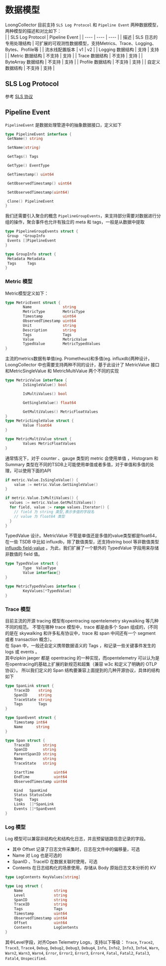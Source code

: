 # 数据模型

LoongCollector 目前支持 `SLS Log Protocol` 和 `Pipeline Event` 两种数据模型，两种模型的描述和对比如下：  
|  | SLS Log Protocol | Pipeline Event |
|  ----  | ----  |  ---- |
| 描述 | SLS 日志的专用处理结构 | 可扩展的可观测性数据模型，支持Metrics、Trace、Logging、Bytes、Profile等 |
| 流水线配置版本 |        v1              |          v2       |
| Logging 数据结构 |      支持           |        支持         |
| Metric 数据结构 |      不支持           |      支持           |
| Trace 数据结构 |      不支持            |       支持          |
| ByteArray 数据结构 |      不支持            |       支持          |
| Profile 数据结构 |      不支持          |       支持          |
| 自定义数据结构 |      不支持          |       支持          |

## SLS Log Protocol

参考 [SLS 协议](log-protocol/protocol-spec/sls.md)

## Pipeline Event

`PipelineEvent` 是数据处理管道中的抽象数据接口，定义如下  

```go
type PipelineEvent interface {
 GetName() string

 SetName(string)

 GetTags() Tags

 GetType() EventType

 GetTimestamp() uint64

 GetObservedTimestamp() uint64

 SetObservedTimestamp(uint64)

 Clone() PipelineEvent
}
```  

我们还需要引入聚合的概念 `PipelineGroupEvents`，来支持部分需要对数据进行分组的操作，聚合事件也允许有独立的 meta 和 tags，一般是从数据中提取

```go
type PipelineGroupEvents struct {
 Group  *GroupInfo
 Events []PipelineEvent
}

type GroupInfo struct {
 Metadata Metadata
 Tags     Tags
}
```

### Metric 模型

Metric模型定义如下：  

```go
type MetricEvent struct {
        Name              string
        MetricType        MetricType
        Timestamp         uint64
        ObservedTimestamp uint64
        Unit              string
        Description       string
        Tags              Tags
        Value             MetricValue
        TypedValue        MetricTypedValues
}
```

主流的metrics数据有单值(eg. Prometheus)和多值(eg. influxdb)两种设计，LoongCollector 中也需要支持两种不同的设计，基于此设计了 MetricValue 接口和MetricSingleValue 和 MetricMultiValue 两个不同的实现

```go
type MetricValue interface {
        IsSingleValue() bool

        IsMultiValues() bool

        GetSingleValue() float64

        GetMultiValues() MetricFloatValues
}
type MetricSingleValue struct {
        Value float64
}

type MetricMultiValue struct {
        Values MetricFloatValues
}
```

通常情况下，对于 counter 、gauge 类型的 metric 会使用单值 ，Histogram 和 Summary 类型在不同的TSDB上可能使用单值或者多值，对于单值和多值的处理，可以使用下面的API

```go
if metric.Value.IsSingleValue() {
    value := metric.Value.GetSingleValue()
} 

if metric.Value.IsMultiValues() {
  values := metric.Value.GetMultiValues()
  for field, value := range values.Iterator() {
    // field 为 string 类型,表示多值的字段名
    // value 为 float64 类型
  }
}
```

TypedValue 设计。MetricValue 不管是单值还是多值的value类型都是float64，在一些 TSDB 中比如 influxdb，除了数值类型，还支持string bool 等非数值类型 [influxdb field-value](https://docs.influxdata.com/influxdb/v1.8/concepts/glossary/#field-value) 。为此，我们扩展了一个额外的 TypedValue 字段用来存储非数值的 field 值。

```go
type TypedValue struct {
        Type  ValueType
        Value interface{}
}

type MetricTypedValues interface {
        KeyValues[*TypedValue]
}
```

### Trace 模型

目前主流的开源 tracing 模型有opentracing opentelemetry skywalking 等几种不同的规范。
不管在哪种 trace 模型中，trace 都是由多个 Span 组成的，(不同的是在 skywalking 和许多私有协议中，trace 和 span 中间还有一个 segment 或者 transaction 概念）。  
在 Span 中，一般还会定义携带数据语义的 Tags ，和记录一些关键事件发生的 logs 或 events 。  
其中zipkin jaeger 都是 opentracing 的一种实现，而opentelemetry 可以认为是在opentracing的基础上扩展的新规范和超集（兼容 w3c 和定义了明确的 OTLP 协议）。
所以我们定义的 Span 结构要兼容上面提到的几种开源协议，具体的结构如下

```go
type SpanLink struct {
    TraceID    string
    SpanID     string
    TraceState string
    Tags       Tags
}

type SpanEvent struct {
    Timestamp int64
    Name      string
}

type Span struct {
    TraceID      string
    SpanID       string
    ParentSpanID string
    Name         string
    TraceState   string

    StartTime         uint64
    EndTime           uint64
    ObservedTimestamp uint64

    Kind   SpanKind
    Status StatusCode
    Tags   Tags
    Links  []*SpanLink
    Events []*SpanEvent
}
```

### Log 模型

Log 模型可以兼容非结构化和结构化日志，并且预留链路信息记录的字段。

- 其中 Offset 记录了日志文件采集时，日志在文件中的偏移量，可选
- Name 对 Log 也是可选的
- SpanID 、TraceID 在数据关联时使用，可选
- Contents 在日志结构化的场景使用，存储从 Body 原始日志文本分析的 KV

```go
type LogContents KeyValues[string]

type Log struct {
    Name              string
    Level             string
    SpanID            string
    TraceID           string
    Tags              Tags
    Timestamp         uint64
    ObservedTimestamp uint64
    Offset            uint64
    Contents          LogContents
}
```

其中Level字段，对齐Open Telemetry Logs，支持以下等级：
`Trace`, `Trace2`, `Trace3`, `Trace4`,
`Debug`, `Debug2`, `Debug3`, `Debug4`,
`Info`, `Info2`, `Info3`, `Info4`,
`Warn`, `Warn2`, `Warn3`, `Warn4`,
`Error`, `Error2`, `Error3`, `Error4`,
`Fatal`, `Fatal2`, `Fatal3`, `Fatal4`,
`Unspecified`.
